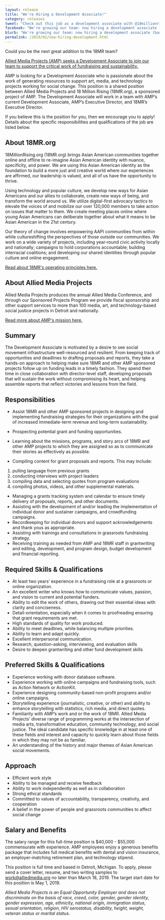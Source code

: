 ```yaml
---
layout: release
title: "We're Hiring a Development Associate!"
category: releases
tweet: "Check out this job as a development associate with @18millionrising: "
facebook: "We're growing our team: now hiring a development associate (based in Detroit) to support Asian American organizing, as well as awesome art, media, and tech projects!"
blurb: "We're growing our team: now hiring a development associate (based in Detroit)to support Asian American organizing, as well as awesome art, media, and tech projects!"
permalink: /2019/02/now-hiring-development.html
---
```


Could you be the next great addition to the 18MR team?

[Allied Media Projects (AMP) seeks a Development Associate to join our team to support the critical work of fundraising and sustainability.](https://www.alliedmedia.org/news/2019/02/20/amp-hiring-development-associate?fbclid=IwAR1lzqTEWj040gdLeNfdWkH777Ubbg53z7VjdHon3SwdFDblK1RXaMnXvOc)

AMP is looking for a Development Associate who is passionate about the work of generating resources to support art, media, and technology projects working for social change. This position is a shared position between Allied Media Projects and 18 Million Rising (18MR.org), a sponsored project of AMP. The Development Associate will work in a team with AMP’s current Development Associate, AMP’s Executive Director, and 18MR’s Executive Director.

If you believe this is the position for you, then we encourage you to apply! Details about the specific responsibilities and qualifications of the job are listed below.

## About 18MR.org
18MillionRising.org (18MR.org) brings Asian American communities together online and offline to re-imagine Asian American identity with nuance, specificity, and power. We are using this Asian American identity as the foundation to build a more just and creative world where our experiences are affirmed, our leadership is valued, and all of us have the opportunity to thrive.

Using technology and popular culture, we develop new ways for Asian Americans and our allies to collaborate, create new ways of being, and transform the world around us. We utilize digital-first advocacy tactics to elevate the voices of and mobilize our over 120,000 members to take action on issues that matter to them. We create meeting places online where young Asian Americans can deliberate together about what it means to be Asian American in the 21st century.

Our theory of change involves empowering AAPI communities from within while cultureshifting the perspectives of those outside our communities. We work on a wide variety of projects, including year-round civic activity locally and nationally; campaigns to hold corporations accountable; building interracial coalitions; and developing our shared identities through popular culture and online engagement.

[Read about 18MR's operating principles here.](https://18millionrising.org/about/)


## About Allied Media Projects 
Allied Media Projects produces the annual Allied Media Conference, and through our Sponsored Projects Program we provide fiscal sponsorship and other support services to more than 100 media, art, and technology-based social justice projects in Detroit and nationally.

[Read more about AMP's mission here.](https://www.alliedmedia.org/about/story) 


## Summary
The Development Associate is motivated by a desire to see social movement infrastructure well-resourced and resilient. From keeping track of opportunities and deadlines to drafting proposals and reports, they take a hands-on approach to helping make sure 18MR and other AMP sponsored projects follow up on funding leads in a timely fashion. They spend their time in close collaboration with director-level staff, developing proposals that will sustain the work without compromising its heart, and helping assemble reports that reflect victories and lessons from the field.

## Responsibilities

- Assist 18MR and other AMP sponsored projects in designing and implementing fundraising strategies for their organizations with the goal of increased immediate-term revenue and long-term sustainability.
- Prospecting potential grant and funding opportunities.
- Learning about the missions, programs, and story arcs of 18MR and other AMP projects to which they are assigned so as to communicate their stories as effectively as possible.

- Compiling content for grant proposals and reports. This may include:

1. pulling language from previous grants
2. conducting interviews with project leaders
3. compiling data and selecting quotes from program evaluations
4. compiling photos, videos, and other supplemental materials.



- Managing a grants tracking system and calendar to ensure timely delivery of proposals, reports, and other documents.
- Assisting with the development of and/or leading the implementation of individual donor and sustainer campaigns, and crowdfunding campaigns.
- Recordkeeping for individual donors and support acknowledgements and thank yous as appropriate.
- Assisting with trainings and consultations in grassroots fundraising strategy.
- Receiving training as needed from AMP and 18MR staff in grantwriting and editing, development, and program design, budget development and financial reporting.

## Required Skills & Qualifications

- At least two years’ experience in a fundraising role at a grassroots or online organization.
- An excellent writer who knows how to communicate values, passion, and vision to current and potential funders.
- Ability to edit the work of others, drawing out their essential ideas with clarity and conciseness.
- Detail-orientation, especially when it comes to proofreading ensuring that grant requirements are met.
- High standards of quality for work produced.
- Ability to meet deadlines, while balancing multiple priorities.
- Ability to learn and adapt quickly.
- Excellent interpersonal communication.
- Research, question-asking, interviewing, and evaluation skills
- Desire to deepen grantwriting and other fund development skills

## Preferred Skills & Qualifications
- Experience working with donor database software.
- Experience working with online campaigns and fundraising tools, such as Action Network or ActionKit.
- Experience designing community-based non-profit programs and/or online campaigns.
- Storytelling experience (journalistic, creative, or other) and ability to enhance storytelling with statistics, rich media, and direct quotes.
- Familiarity with AMP’s work and or the work of 18MR. Allied Media Projects’ diverse range of programming works at the intersection of media arts, transformative education, community technology, and social justice. The ideal candidate has specific knowledge in at least one of these fields and interest and capacity to quickly learn about those fields in which they may not be as familiar.
- An understanding of the history and major themes of Asian American social movements.

## Approach
- Efficient work style
- Ability to be managed and receive feedback
- Ability to work independently as well as in collaboration
- Strong ethical standards
- Committed to values of accountability, transparency, creativity, and cooperation
- A belief in the power of people and grassroots communities to affect social change

## Salary and Benefits

The salary range for this full-time position is $40,000 - $55,000 commensurate with experience. AMP employees enjoy a generous benefits package that includes full medical benefits with dental and vision insurance, an employer-matching retirement plan, and technology stipend.

This position is full time and based in Detroit, Michigan. To apply, please send a cover letter, resume, and two writing samples to [work@alliedmedia.org](mailto:work@alliedmedia.org) no later than March 18, 2019. The target start date for this position is May 1, 2019.

<i>Allied Media Projects is an Equal Opportunity Employer and does not discriminate on the basis of race, creed, color, gender, gender identity, gender expression, age, ethnicity, national origin, immigration status, sexual orientation, religion, HIV serostatus, disability, height, weight, veteran status or marital status.</i>


